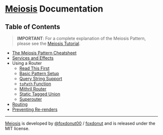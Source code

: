# [Meiosis](https://meiosis.js.org) Documentation

## Table of Contents

> **IMPORTANT**: For a complete explanation of the Meiosis Pattern,
please see the [Meiosis Tutorial](https://meiosis.js.org/tutorial/toc.html).

- [The Meiosis Pattern Cheatsheet](the-meiosis-pattern.html)
- [Services and Effects](services-and-effects.html)
- Using a Router
  - [Read This First](router-intro.html)
  - [Basic Pattern Setup](router-setup.html)
  - [Query String Support](router-query-string.html)
  - [`toPath` Function](router-to-path.html)
  - [Mithril Router](router-mithril.html)
  - [Static Tagged Union](router-static-tagged-union.html)
  - [Superouter](router-superouter.html)
- [Routing](routing.html)
- [Preventing Re-renders](preventing-re-renders.html)

-----

[Meiosis](https://meiosis.js.org) is developed by [@foxdonut00](http://twitter.com/foxdonut00) / [foxdonut](https://github.com/foxdonut) and is released under the MIT license.

